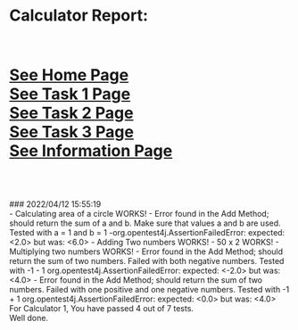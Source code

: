 # Calculator Report: 
 <br/>[See Home Page ](/README.md)
 <br/>[See Task 1 Page ](/Task1.md)
 <br/>[See Task 2 Page ](/Task2.md)
 <br/>[See Task 3 Page ](/Task3.md)
 <br/>[See Information Page ](/Info.md)
 <br/><br> 
==================
<br>
### 2022/04/12 15:55:19 
 <br>
 - Calculating area of a circle WORKS! 
- Error found in the Add Method;  should return the sum of a and b. Make sure that values a and b are used. Tested with a = 1 and b = 1
 -org.opentest4j.AssertionFailedError: expected: <2.0> but was: <6.0>
 - Adding Two numbers WORKS! 
 - 50 x 2 WORKS! 
 - Multiplying two numbers WORKS! 
 - Error found in the Add Method; should return the sum of two numbers. Failed with both negative numbers. Tested with -1 - 1 
org.opentest4j.AssertionFailedError: expected: <-2.0> but was: <4.0>
- Error found in the Add Method; should return the sum of two numbers. Failed with one positive and one negative numbers. Tested with -1 + 1 
org.opentest4j.AssertionFailedError: expected: <0.0> but was: <4.0>

 <br>
For Calculator 1, You have passed 4 out of 7 tests. 
 <br>
Well done.
 <br>